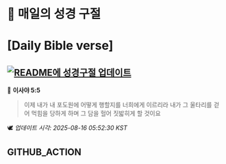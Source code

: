 # 🙏 매일의 성경 구절
# [Daily Bible verse]
## [![README에 성경구절 업데이트](https://github.com/DONGSUKA/first_test/actions/workflows/update-readme-bible.yml/badge.svg)](https://github.com/DONGSUKA/first_test/actions/workflows/update-readme-bible.yml)
<!-- START_BIBLE_VERSE -->
📖 **이사야 5:5**
> 이제 내가 내 포도원에 어떻게 행할지를 너희에게 이르리라 내가 그 울타리를 걷어 먹힘을 당하게 하며 그 담을 헐어 짓밟히게 할 것이요

🕊️ _업데이트 시각: 2025-08-16 05:52:30 KST_
  <!-- END_BIBLE_VERSE -->
## GITHUB_ACTION

